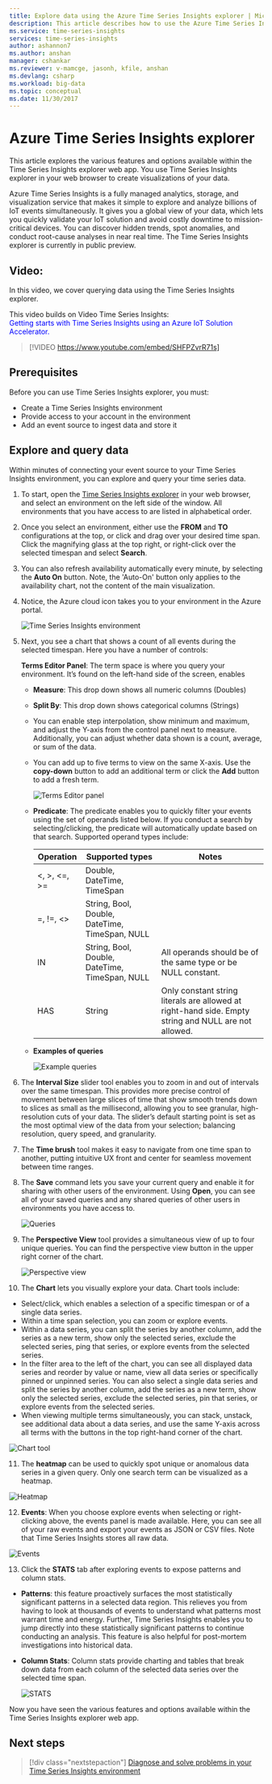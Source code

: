 ```yaml
---
title: Explore data using the Azure Time Series Insights explorer | Microsoft Docs
description: This article describes how to use the Azure Time Series Insights explorer in your web browser to quickly see a global view of your big data and validate your IoT environment.
ms.service: time-series-insights
services: time-series-insights
author: ashannon7
ms.author: anshan
manager: cshankar
ms.reviewer: v-mamcge, jasonh, kfile, anshan
ms.devlang: csharp
ms.workload: big-data
ms.topic: conceptual
ms.date: 11/30/2017
---
```


# Azure Time Series Insights explorer
This article explores the various features and options available within the Time Series Insights explorer web app. 
You use Time Series Insights explorer in your web browser to create visualizations of your data.
 
Azure Time Series Insights is a fully managed analytics, storage, and visualization service that makes it simple to explore and analyze billions of IoT events simultaneously. It gives you a global view of your data, which lets you quickly validate your IoT solution and avoid costly downtime to mission-critical devices. You can discover hidden trends, spot anomalies, and conduct root-cause analyses in near real time. The Time Series Insights explorer is currently in public preview.

## Video:

In this video, we cover querying data using the Time Series Insights explorer. 

This video builds on Video Time Series Insights:  
<span style="color:blue">Getting starts with Time Series Insights using an Azure IoT Solution Accelerator.</span>
</br>

> [!VIDEO https://www.youtube.com/embed/SHFPZvrR71s]

## Prerequisites

Before you can use Time Series Insights explorer, you must:
- Create a Time Series Insights environment
- Provide access to your account in the environment
- Add an event source to ingest data and store it

## Explore and query data
Within minutes of connecting your event source to your Time Series Insights environment, you can explore and query your time series data.

1. To start, open the [Time Series Insights explorer](https://insights.timeseries.azure.com/) in your web browser, and select an environment on the left side of the window. All environments that you have access to are listed in alphabetical order.

2. Once you select an environment, either use the **FROM** and **TO** configurations at the top, or click and drag over your desired time span.  Click the magnifying glass at the top right, or right-click over the selected timespan and select **Search**.  

3. You can also refresh availability automatically every minute, by selecting the **Auto On** button.  Note, the 'Auto-On' button only applies to the availability chart, not the content of the main visualization.

4. Notice, the Azure cloud icon takes you to your environment in the Azure portal.

   ![Time Series Insights environment](media/time-series-insights-explorer/explorer1.png)

5. Next, you see a chart that shows a count of all events during the selected timespan.  Here you have a number of controls:

    **Terms Editor Panel**:  The term space is where you query your environment.  It’s found on the left-hand side of the screen, enables 
      - **Measure**:  This drop down shows all numeric columns (Doubles)
      - **Split By**: This drop down shows categorical columns (Strings)
      - You can enable step interpolation, show minimum and maximum, and adjust the Y-axis from the control panel next to measure.  Additionally, you can adjust whether data shown is a count, average, or sum of the data.
      - You can add up to five terms to view on the same X-axis.  Use the **copy-down** button to add an additional term or click the **Add** button to add a fresh term.
     
        ![Terms Editor panel](media/time-series-insights-explorer/explorer2.png)

      - **Predicate**:  The predicate enables you to quickly filter your events using the set of operands listed below. If you conduct a search by selecting/clicking, the predicate will automatically update based on that search.      Supported operand types include:

         |Operation  |Supported types  |Notes  |
         |---------|---------|---------|
         |<, >, <=, >=     |  Double, DateTime, TimeSpan       |         |
         |=, !=, <>     | String, Bool, Double, DateTime, TimeSpan, NULL        |         |
         |IN     | String, Bool, Double, DateTime, TimeSpan, NULL        |  All operands should be of the same type or be NULL constant.        |
         |HAS     | String        |  Only constant string literals are allowed at right-hand side. Empty string and NULL are not allowed.       |

      - **Examples of queries**
      
         ![Example queries](media/time-series-insights-explorer/explorer9.png)

6. The **Interval Size** slider tool enables you to zoom in and out of intervals over the same timespan.  This provides more precise control of movement between large slices of time that show smooth trends down to slices as small as the millisecond, allowing you to see granular, high-resolution cuts of your data. The slider’s default starting point is set as the most optimal view of the data from your selection; balancing resolution, query speed, and granularity.

7. The **Time brush** tool makes it easy to navigate from one time span to another, putting intuitive UX front and center for seamless movement between time ranges.

8. The **Save** command lets you save your current query and enable it for sharing with other users of the environment. Using **Open**, you can see all of your saved queries and any shared queries of other users in environments you have access to. 

   ![Queries](media/time-series-insights-explorer/explorer3.png)

9. The **Perspective View** tool provides a simultaneous view of up to four unique queries. You can find the perspective view button in the upper right corner of the chart.  

   ![Perspective view](media/time-series-insights-explorer/explorer4.png)

10. The **Chart** lets you visually explore your data. Chart tools include:

   - Select/click, which enables a selection of a specific timespan or of a single data series.  
   - Within a time span selection, you can zoom or explore events.  
   - Within a data series, you can split the series by another column, add the series as a new term, show only the selected series, exclude the selected series, ping that series, or explore events from the selected series.
   - In the filter area to the left of the chart, you can see all displayed data series and reorder by value or name, view all data series or specifically pinned or unpinned series.  You can also select a single data series and split the series by another column, add the series as a new term, show only the selected series, exclude the selected series, pin that series, or explore events from the selected series.
   - When viewing multiple terms simultaneously, you can stack, unstack, see additional data about a data series, and use the same Y-axis across all terms with the buttons in the top right-hand corner of the chart.
 
   ![Chart tool](media/time-series-insights-explorer/explorer5.png) 

11. The **heatmap** can be used to quickly spot unique or anomalous data series in a given query. Only one search term can be visualized as a heatmap.    

   ![Heatmap](media/time-series-insights-explorer/explorer6.png)

12. **Events**:  When you choose explore events when selecting or right-clicking above, the events panel is made available.  Here, you can see all of your raw events and export your events as JSON or CSV files. Note that Time Series Insights stores all raw data.

   ![Events](media/time-series-insights-explorer/explorer7.png)

13. Click the **STATS** tab after exploring events to expose patterns and column stats.  

   - **Patterns**: this feature proactively surfaces the most statistically significant patterns in a selected data region. This relieves you from having to look at thousands of events to understand what patterns most warrant time and energy. Further, Time Series Insights enables you to jump directly into these statistically significant patterns to continue conducting an analysis. This feature is also helpful for post-mortem investigations into historical data. 

   - **Column Stats**:  Column stats provide charting and tables that break down data from each column of the selected data series over the selected time span.  
 
      ![STATS](media/time-series-insights-explorer/explorer8.png) 

Now you have seen the various features and options available within the Time Series Insights explorer web app. 

## Next steps
> [!div class="nextstepaction"]
>[Diagnose and solve problems in your Time Series Insights environment](time-series-insights-diagnose-and-solve-problems.md)
